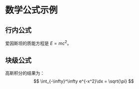 <!-- <script src="https://polyfill.io/v3/polyfill.min.js?features=es6"></script>
<script id="MathJax-script" async
  src="https://cdn.jsdelivr.net/npm/mathjax@3/es5/tex-mml-chtml.js">
</script> -->

# 数学公式示例

## 行内公式

爱因斯坦的质能方程是 $E = mc^2$。

## 块级公式

高斯积分的结果为：
$$
\int_{-\infty}^\infty e^{-x^2}\dx = \sqrt{\pi}
$$

